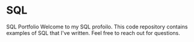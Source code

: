 # SQL
SQL Portfolio
Welcome to my SQL profoilo. This code repository contains examples of SQL that I've written. Feel free to reach out for questions.
